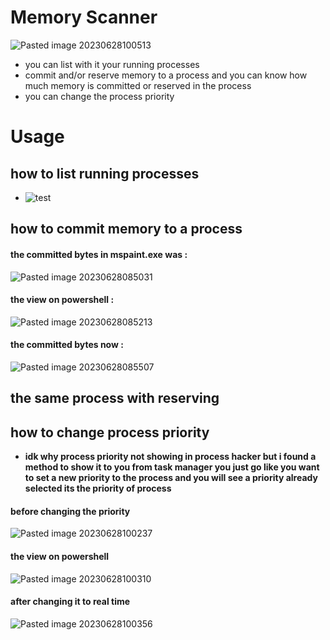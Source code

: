 # Memory Scanner
![Pasted image 20230628100513](https://github.com/radlock69/memory-scanner/assets/130318358/b3e21880-ba21-4cf7-9822-31828d61a3fa)
* you can list with it your running processes
* commit and/or reserve memory to a process and you can know how much memory is committed or reserved in the process
* you can change the process priority 
# Usage
## how to list running processes
*
	![test](https://github.com/radlock69/memory-scanner/assets/130318358/46a18e29-2eb5-4b4c-923b-c7022f609801)
## how to commit memory to a process

#### the committed bytes in mspaint.exe was : 
![Pasted image 20230628085031](https://github.com/radlock69/memory-scanner/assets/130318358/7d26a78d-f903-42bd-94e0-c9757ae1a83b)
	

#### the view on powershell : 
![Pasted image 20230628085213](https://github.com/radlock69/memory-scanner/assets/130318358/1a7f1b56-b643-4e97-b9be-826f507e9ea2)
	

#### the committed bytes now : 
![Pasted image 20230628085507](https://github.com/radlock69/memory-scanner/assets/130318358/4f538e5a-7ad3-412b-8b7e-de537778b828)
	

	
## the same process with reserving
## how to change process priority
* **idk why process priority not showing in process hacker but i found a method to show it to you from task manager you just go like you want to set a new priority to the process and you will see a priority already selected its the priority of process**

#### before changing the priority
![Pasted image 20230628100237](https://github.com/radlock69/memory-scanner/assets/130318358/6d3c352c-1af9-42e8-a5a2-fa67119b5621)

#### the view on powershell
![Pasted image 20230628100310](https://github.com/radlock69/memory-scanner/assets/130318358/17ea8165-c98d-4b84-8656-d3e9cb1a7767)

#### after changing it to real time 
![Pasted image 20230628100356](https://github.com/radlock69/memory-scanner/assets/130318358/69d30c10-45d2-4398-9bc8-ab50e988d39f)

